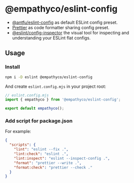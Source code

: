 # @empathyco/eslint-config

- [@antfu/eslint-config](https://github.com/antfu/eslint-config) as default ESLint config preset.
- [Prettier](https://github.com/prettier/prettier) as code formatter sharing config preset.
- [@eslint/config-inspector](https://github.com/eslint/config-inspector) the visual tool for inspecting and understanding your ESLint flat configs.

## Usage

### Install

```bash
npm i -D eslint @empathyco/eslint-config
```

And create `eslint.config.mjs` in your project root:

```js
// eslint.config.mjs
import { empathyco } from '@empathyco/eslint-config';

export default empathyco();
```

### Add script for package.json

For example:

```json
{
  "scripts": {
    "lint": "eslint --fix .",
    "lint:check": "eslint .",
    "lint:inspect": "eslint --inspect-config .",
    "format": "prettier --write .",
    "format:check": "prettier --check ."
  }
}
```
